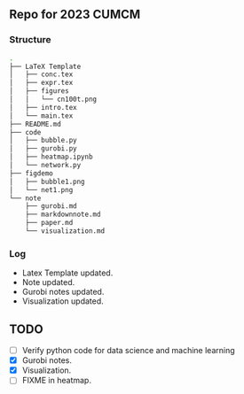 ## Repo for 2023 CUMCM
### Structure 
```bash
.
├── LaTeX Template
│   ├── conc.tex
│   ├── expr.tex
│   ├── figures
│   │   └── cn100t.png
│   ├── intro.tex
│   └── main.tex
├── README.md
├── code
│   ├── bubble.py
│   ├── gurobi.py
│   ├── heatmap.ipynb
│   └── network.py
├── figdemo
│   ├── bubble1.png
│   └── net1.png
└── note
    ├── gurobi.md
    ├── markdownnote.md
    ├── paper.md
    └── visualization.md
```
### Log
- Latex Template updated.
- Note updated.
- Gurobi notes updated.
- Visualization updated.

## TODO
- [ ] Verify python code for data science and machine learning
- [x] Gurobi notes.
- [x] Visualization.
- [ ] FIXME in heatmap.